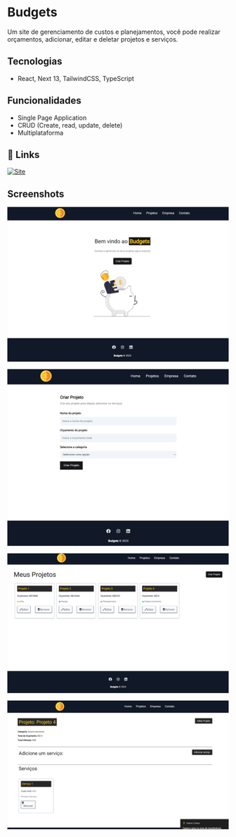 
# Budgets

Um site de gerenciamento de custos e planejamentos, você pode realizar orçamentos, adicionar, editar e deletar projetos e serviços.

## Tecnologias

 - React, Next 13, TailwindCSS, TypeScript



## Funcionalidades

- Single Page Application
- CRUD (Create, read, update, delete)
- Multiplataforma


## 🔗 Links
[![Site](https://img.shields.io/badge/Budgets-8A2BE2
)](https://budgetsmk.vercel.app)


## Screenshots

![HOME](public/home.png)

![NEWPROJECT](public/newproject.png)

![PROJECTS](public/projects.png)

![PROJECT](public/project.png)

